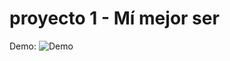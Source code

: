 # proyecto 1 - Mí mejor ser

Demo: ![Demo](https://github.com/user-attachments/assets/52dbc96c-1400-4463-8359-39f035d39c48)
